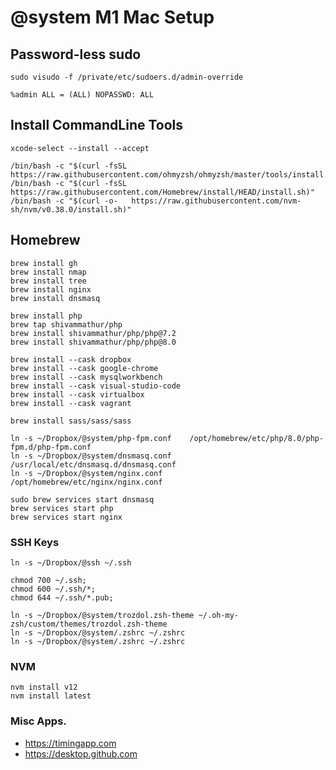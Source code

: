 # @system M1 Mac Setup

## Password-less sudo
    
    sudo visudo -f /private/etc/sudoers.d/admin-override

    %admin ALL = (ALL) NOPASSWD: ALL

## Install CommandLine Tools

    xcode-select --install --accept
    
    /bin/bash -c "$(curl -fsSL https://raw.githubusercontent.com/ohmyzsh/ohmyzsh/master/tools/install.sh)"
    /bin/bash -c "$(curl -fsSL https://raw.githubusercontent.com/Homebrew/install/HEAD/install.sh)"
    /bin/bash -c "$(curl -o-   https://raw.githubusercontent.com/nvm-sh/nvm/v0.38.0/install.sh)"
    

## Homebrew

    brew install gh
    brew install nmap
    brew install tree
    brew install nginx
    brew install dnsmasq
    
    brew install php
    brew tap shivammathur/php
    brew install shivammathur/php/php@7.2
    brew install shivammathur/php/php@8.0

    brew install --cask dropbox
    brew install --cask google-chrome
    brew install --cask mysqlworkbench
    brew install --cask visual-studio-code
    brew install --cask virtualbox
    brew install --cask vagrant

    brew install sass/sass/sass

    ln -s ~/Dropbox/@system/php-fpm.conf    /opt/homebrew/etc/php/8.0/php-fpm.d/php-fpm.conf
    ln -s ~/Dropbox/@system/dnsmasq.conf    /usr/local/etc/dnsmasq.d/dnsmasq.conf
    ln -s ~/Dropbox/@system/nginx.conf      /opt/homebrew/etc/nginx/nginx.conf

    sudo brew services start dnsmasq
    brew services start php
    brew services start nginx

### SSH Keys

    ln -s ~/Dropbox/@ssh ~/.ssh
    
    chmod 700 ~/.ssh;
    chmod 600 ~/.ssh/*;
    chmod 644 ~/.ssh/*.pub;

    ln -s ~/Dropbox/@system/trozdol.zsh-theme ~/.oh-my-zsh/custom/themes/trozdol.zsh-theme
    ln -s ~/Dropbox/@system/.zshrc ~/.zshrc
    ln -s ~/Dropbox/@system/.zshrc ~/.zshrc

### NVM

    nvm install v12
    nvm install latest

### Misc Apps.

- https://timingapp.com
- https://desktop.github.com

